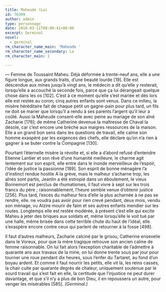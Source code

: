 ```yaml
---
title: Maheude (La)
id: 76399
author: admin
type: personnage
date: 2010-03-11T08:00:41+00:00
excerpt: Germinal
novel:
  - germinal
rm_character_name_main: 'Maheude '
rm_character_name_secondary: La
rm_character_main: 1

---
```

— Femme de Toussaint Maheu. Déjà déformée à trente-neuf ans, elle a une figure longue, aux grands traits, d’une beauté lourde [19]. Elle est descendue aux mines jusqu’à vingt ans, le médecin a dit qu’elle y resterait, lorsqu’elle a accouché la seconde fois, parce que ça lui dérangeait quelque chose dans les os [102]. C’est à ce moment qu’elle s’est mariée et dès lors elle est restée au coron; cinq autres enfants sont venus. Dans ce milieu, la misère héréditaire fait de chaque petit un gagne-pain pour plus tard, un fils ne doit se marier que lorsqu’il a rendu à ses parents l’argent qu’il leur a coûté. Aussi la Maheude consent-elle avec peine au mariage de son aîné Zacharie [176]; de même Catherine devenue la maîtresse de Chaval la désole, car c’est encore une brèche aux maigres ressources de la maison. Elle a un grand bon sens dans les questions de travail, elle calme son homme exaspéré par les exigences des chefs, elle déclare qu’on n’a rien à gagner à se buter contre la Compagnie [130].

Pourtant l’éternelle misère la révolte et, si elle a d’abord refusé d’entendre Etienne Lantier et son rêve d’une humanité meilleure, le charme agit lentement sur son esprit, elle entre dans le inonde merveilleux de l’espoir, l’idée de justice la passionne [189]. Son esprit de bonne ménagère l’a d’instinct rendue hostile A la grève, mais le malheur s’acharne trop, les aînés sont partis, Jeanlin a été estropié dans un éboulement, le vieux Bonnemort est perclus de rhumatismes, il faut vivre à sept sur les trois francs du père ; raisonnablement, l’heure semble venue d’obtenir justice [256]. Plus tard, l’excès du malheur fera d’elle la plus acharnée à ne pas se rendre, elle. ne voudra pas avoir pour rien crevé pendant, deux mois, vendu son ménage, vu Alzire mourir de faim et ses autres enfants mendier sur les routes. Longtemps elle est restée modérée, à présent c’est elle qui excite Maheu à jeter des briques aux soldats et, même lorsqu’elle le voit tué par une halle, même brisée dans cette terrible chute du haut de l’idéal, elle s’exaspère encore contre ceux qui parlent de retourner à la fosse [498].

Il faut d’autres malheurs, Zacharie calciné par le grisou, Catherine ensevelie dans le Voreux, pour que la mère tragique retrouve son ancien calme de femme raisonnable. On lui fait alors l’exception charitable de l’admettre à quarante ans aux travaux de la mine, on lui donne trente sous par jour pour tourner une roue pendant dix heures, sous l’enfer du Tartaret, au fond d’un boyau ardent. Et comme il faut nourrir les petits, elle vit là, les reins cassés, la chair cuite par quarante degrés de chaleur, uniquement soutenue par le sourd travail qui s’est fait en elle, la certitude que l’injustice ne peut durer davantage, et que s’il n’y a plus de bon Dieu, il en repoussera un autre, pour venger les misérables [585]. _(Germinal.)_